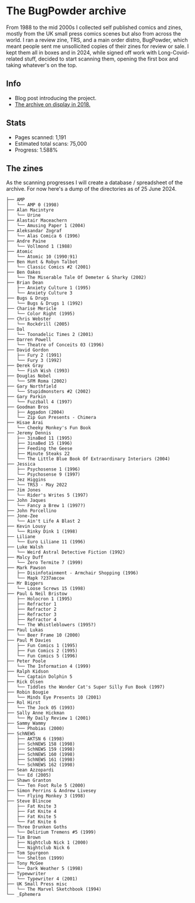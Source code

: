 # The BugPowder archive

From 1988 to the mid 2000s I collected self published comics and zines, mostly from the UK small press comics scenes but also from across the world. I ran a review zine, TRS, and a main order distro, BugPowder, which meant people sent me unsollicited copies of their zines for review or sale. I kept them all in boxes and in 2024, while signed off work with Long-Covid-related stuff, decided to start scanning them, opening the first box and taking whatever's on the top. 
## Info
- Blog post introducing the project.
- [The archive on display in 2018.](https://art.peteashton.com/OZA/)

## Stats
- Pages scanned: 1,191 
- Estimated total scans: 75,000
- Progress: 1.588%

## The zines
As the scanning progresses I will create a database / spreadsheet of the archive. For now here's a dump of the directories as of 25 June 2024.

```
├── AMP
│   └── AMP 0 (1998)
├── Alan Macintyre
│   └── Urine
├── Alastair Maceachern
│   └── Amusing Paper 1 (2004)
├── Aleksandar Zograf
│   └── Alas Comica 6 (1996)
├── Andre Paine
│   └── Vollmond 1 (1988)
├── Atomic
│   └── Atomic 10 (1990:91)
├── Ben Hunt & Robyn Talbot
│   └── Classic Comics #2 (2001)
├── Ben Oakes
│   └── The Miserable Tale Of Demeter & Sharky (2002)
├── Brian Dean
│   ├── Anxiety Culture 1 (1995)
│   └── Anxiety Culture 3
├── Bugs & Drugs
│   └── Bugs & Drugs 1 (1992)
├── Charise Mericle
│   └── Color Right (1995)
├── Chris Webster
│   └── Rockdrill (2005)
├── Dal
│   └── Toonadelic Times 2 (2001)
├── Darren Powell
│   └── Theatre of Conceits 03 (1996)
├── David Gordon
│   ├── Fury 2 (1991)
│   └── Fury 3 (1992)
├── Derek Gray
│   └── Fish Wish (1993)
├── Douglas Nobel
│   └── SFM Roma (2002)
├── Gary Northfield
│   └── Stupidmonsters #2 (2002)
├── Gary Parkin
│   └── Fuzzball 4 (1997)
├── Goodman Bros
│   ├── Aggadon (2004)
│   └── Zip Gun Presents - Chimera
├── Hisae Arai
│   └── Cheeky Monkey's Fun Book
├── Jeremy Dennis
│   ├── 3inaBed 11 (1995)
│   ├── 3inaBed 15 (1996)
│   ├── Feeding the Geese
│   ├── Minute Steaks 22
│   └── The Little Blue Book Of Extraordinary Interiors (2004)
├── Jessica
│   ├── Psychosense 1 (1996)
│   └── Psychosense 9 (1997)
├── Jez Higgins
│   └── TRS3 - May 2022
├── Jim Jones
│   └── Rider's Writes 5 (1997)
├── John Jaques
│   └── Fancy a Brew 1 (1997?)
├── John Porcellino
├── Jone-Zee
│   └── Ain't Life A Blast 2
├── Kevin Lousy
│   └── Rinky Dink 1 (1998)
├── Liliane
│   └── Euro Liliane 11 (1996)
├── Luke Walsh
│   └── Weird Astral Detective Fiction (1992)
├── Malcy Duff
│   └── Zero Termite 7 (1999)
├── Mark Pawson
│   ├── Disinfotainment - Armchair Shopping (1996)
│   └── Mapk ?237aвcoн
├── Mr Biggers
│   └── Loose Screws 15 (1998)
├── Paul & Neil Bristow
│   ├── Holocron 1 (1995)
│   ├── Refractor 1
│   ├── Refractor 2
│   ├── Refractor 3
│   ├── Refractor 4
│   └── The Whistleblowers (1995?)
├── Paul Lukas
│   └── Beer Frame 10 (2000)
├── Paul M Davies
│   ├── Fun Comics 1 (1995)
│   ├── Fun Comics 2 (1995)
│   └── Fun Comics 5 (1996)
├── Peter Poole
│   └── The Information 4 (1999)
├── Ralph Kidson
│   └── Captain Dolphin 5
├── Rick Olsen
│   └── Tiddles the Wonder Cat's Super Silly Fun Book (1997)
├── Robin Bougie
│   └── Minds Eye Presents 10 (2001)
├── Rol Hirst
│   └── The Jock 05 (1993)
├── Sally Anne Hickman
│   └── My Daily Review 1 (2001)
├── Sammy Wammy
│   └── Phobias (2000)
├── SchNEWS
│   ├── AKTSN 6 (1998)
│   ├── SchNEWS 158 (1998)
│   ├── SchNEWS 159 (1998)
│   ├── SchNEWS 160 (1998)
│   ├── SchNEWS 161 (1998)
│   └── SchNEWS 162 (1998)
├── Sean Azzopardi
│   └── Ed (2005)
├── Shawn Granton
│   └── Ten Foot Rule 5 (2000)
├── Simon Perrins & Andrew Livesey
│   └── Flying Monkey 3 (1998)
├── Steve Blincoe
│   ├── Fat Knite 3
│   ├── Fat Knite 4
│   ├── Fat Knite 5
│   └── Fat Knite 6
├── Three Drunken Goths
│   └── Delirium Tremens #5 (1999)
├── Tim Brown
│   ├── Nightclub Nick 1 (2000)
│   └── Nightclub Nick 6
├── Tom Spurgeon
│   └── Shelton (1999)
├── Tony McGee
│   └── Dark Weather 5 (1998)
├── Typewwriter
│   └── Typewriter 4 (2001)
├── UK Small Press misc
│   └── The Marvel Sketchbook (1994)
└── _Ephemera
```
